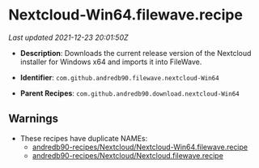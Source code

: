 # Nextcloud-Win64.filewave.recipe

_Last updated 2021-12-23 20:01:50Z_

- **Description**: Downloads the current release version of the Nextcloud installer for Windows x64 and imports it into FileWave.

- **Identifier**: `com.github.andredb90.filewave.nextcloud-Win64`

- **Parent Recipes**: `com.github.andredb90.download.nextcloud-Win64`


## Warnings

- These recipes have duplicate NAMEs:
    - [andredb90-recipes/Nextcloud/Nextcloud-Win64.filewave.recipe](/autopkg-dupe-tracker/andredb90-recipes/Nextcloud/Nextcloud-Win64.filewave.recipe)
    - [andredb90-recipes/Nextcloud/Nextcloud.filewave.recipe](/autopkg-dupe-tracker/andredb90-recipes/Nextcloud/Nextcloud.filewave.recipe)
